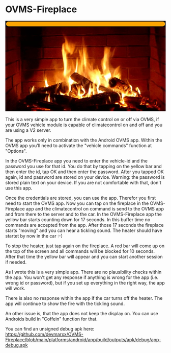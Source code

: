 # OVMS-Fireplace

![OVMS-Fireplace](fp.jpg)

This is a very simple app to turn the climate control on or off via OVMS, if your OVMS vehicle module is capable of climatecontrol on and off and you are using a V2 server.

The app works only in combination with the Android OVMS app. Within the OVMS app you'll need to activate the "vehicle commands" function at "Options".

In the OVMS-Fireplace app you need to enter the vehicle-id and the password you use for that id. You do that by tapping on the yellow bar and then enter the id, tap OK and then enter the password. After you tapped OK again, id and password are stored on your device. Warning: the password is stored plain text on your device. If you are not comfortable with that, don't use this app.

Once the credentials are stored, you can use the app. Therefor you first need to start the OVMS app. Now you can tap on the fireplace in the OVMS-Fireplace app and the climatecontrol on command is send to the OVMS app and from there to the server and to the car. In the OVMS-Fireplace app the yellow bar starts counting down for 17 seconds. In this buffer time no commands are accepted from the app. After those 17 seconds the fireplace starts "moving" and you can hear a tickling sound. The heater should have startet by now in the car :-)

To stop the heater, just tap again on the fireplace. A red bar will come up on the top of the screen and all commands will be blocked for 10 seconds. After that time the yellow bar will appear and you can start another session if needed.

As I wrote this is a very simple app. There are no plausibility checks within the app. You won't get any response if anything is wrong for the app (i.e. wrong id or password), but if you set up everything in the right way, the app will work.  

There is also no response within the app if the car turns off the heater. The app will continue to show the fire with the tickling sound. 

An other issue is, that the app does not keep the display on. You can use Androids build in "Coffein" function for that.

You can find an unsigned debug apk here:
https://github.com/devmarxx/OVMS-Fireplace/blob/main/platforms/android/app/build/outputs/apk/debug/app-debug.apk

